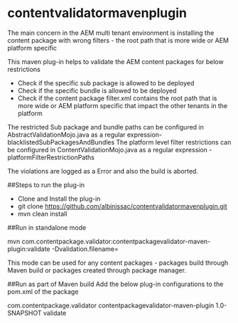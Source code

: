 # contentvalidatormavenplugin

The main concern in the AEM multi tenant environment is installing the content package with wrong filters - the root path that is more wide or AEM platform specific

This maven plug-in helps to validate the AEM content packages for below restrictions

- Check if the specific sub package is allowed to be deployed
- Check if the specific bundle is allowed to be deployed
- Check if the content package filter.xml contains the root path that is more wide or AEM platform specific that impact the other tenants in the platform

The restricted Sub package and bundle paths can be configured in AbstractValidationMojo.java as a regular expression- blacklistedSubPackagesAndBundles
The platform level filter restrictions can be configured in ContentValidationMojo.java as a regular expression - platformFilterRestrictionPaths

The violations are logged as a Error and also the build is aborted.

##Steps to run the plug-in

- Clone and Install the plug-in
- git clone https://github.com/albinissac/contentvalidatormavenplugin.git
- mvn clean install

##Run in standalone mode 

mvn com.contentpackage.validator:contentpackagevalidator-maven-plugin:validate -Dvalidation.filename=<Content Package path>

This mode can be used for any content packages - packages build through Maven build or packages created through package manager.


##Run as part of Maven build
 Add the below plug-in configurations to the pom.xml of the package

<plugin>
<groupId>com.contentpackage.validator</groupId>
<artifactId>contentpackagevalidator-maven-plugin</artifactId>
<version>1.0-SNAPSHOT</version>
<executions>
<execution>
<goals>
<goal>validate</goal>
</goals>
</execution>
</executions>
</plugin>

